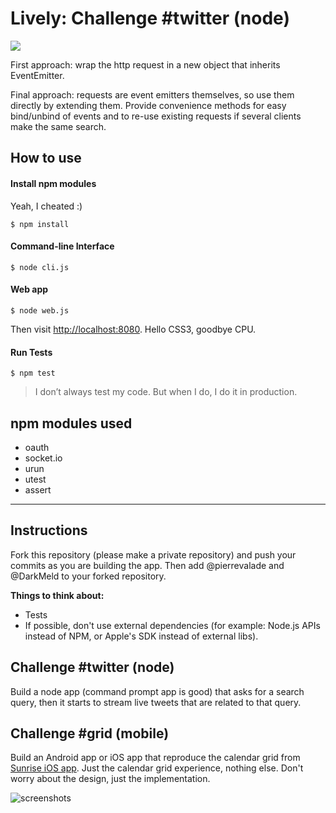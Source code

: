 Lively: Challenge #twitter (node)
===

![](http://g.recordit.co/tvi6YrvK70.gif)

First approach: wrap the http request in a new object that inherits EventEmitter.

Final approach: requests are event emitters themselves, so use them directly by extending them. Provide convenience methods for easy bind/unbind of events and to re-use existing requests if several clients make the same search.


How to use
---
#### Install npm modules
Yeah, I cheated :)

`$ npm install`

#### Command-line Interface
`$ node cli.js`

#### Web app
`$ node web.js`

Then visit [http://localhost:8080](http://localhost:8080). 
Hello CSS3, goodbye CPU.

#### Run Tests
`$ npm test`

> I don’t always test my code. But when I do, I do it in production.

npm modules used
---

- oauth
- socket.io
- urun
- utest
- assert


---

Instructions
-----

Fork this repository (please make a private repository) and push your commits as you are building the app. Then add @pierrevalade and @DarkMeld to your forked repository.

**Things to think about:**
- Tests
- If possible, don't use external dependencies (for example: Node.js APIs instead of NPM, or Apple's SDK instead of external libs).

Challenge #twitter (node)
-----

Build a node app (command prompt app is good) that asks for a search query, then it starts to stream live tweets that are related to that query.

Challenge #grid (mobile)
-----

Build an Android app or iOS app that reproduce the calendar grid from [Sunrise iOS app](https://itunes.apple.com/us/app/sunrise-calendar./id599114150?mt=8). Just the calendar grid experience, nothing else. Don't worry about the design, just the implementation.

![screenshots](http://cl.ly/image/2r2E3x471040/content)
